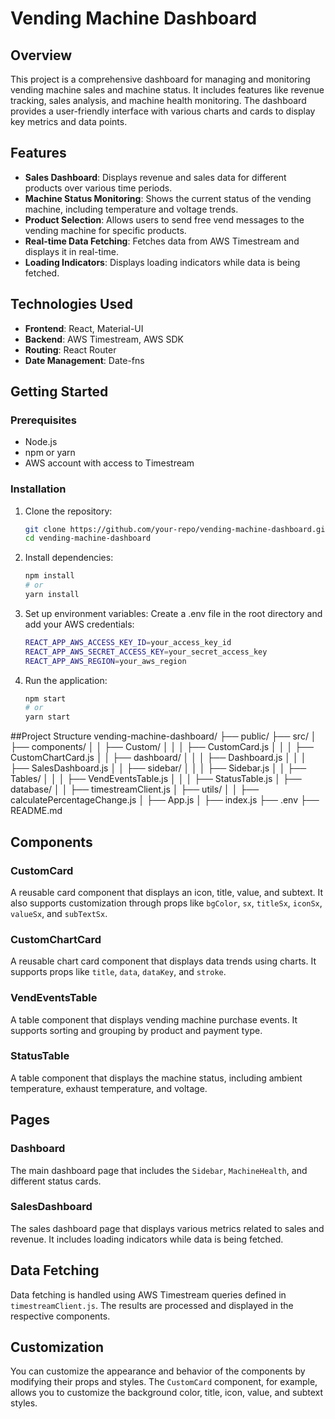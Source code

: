 # Vending Machine Dashboard

## Overview
This project is a comprehensive dashboard for managing and monitoring vending machine sales and machine status. It includes features like revenue tracking, sales analysis, and machine health monitoring. The dashboard provides a user-friendly interface with various charts and cards to display key metrics and data points.

## Features
- **Sales Dashboard**: Displays revenue and sales data for different products over various time periods.
- **Machine Status Monitoring**: Shows the current status of the vending machine, including temperature and voltage trends.
- **Product Selection**: Allows users to send free vend messages to the vending machine for specific products.
- **Real-time Data Fetching**: Fetches data from AWS Timestream and displays it in real-time.
- **Loading Indicators**: Displays loading indicators while data is being fetched.

## Technologies Used
- **Frontend**: React, Material-UI
- **Backend**: AWS Timestream, AWS SDK
- **Routing**: React Router
- **Date Management**: Date-fns

## Getting Started

### Prerequisites
- Node.js
- npm or yarn
- AWS account with access to Timestream

### Installation

1. Clone the repository:
   ```bash
   git clone https://github.com/your-repo/vending-machine-dashboard.git
   cd vending-machine-dashboard

2. Install dependencies:
   ```bash
   npm install
   # or
   yarn install

3. Set up environment variables:
Create a .env file in the root directory and add your AWS credentials:
    ```bash
    REACT_APP_AWS_ACCESS_KEY_ID=your_access_key_id
    REACT_APP_AWS_SECRET_ACCESS_KEY=your_secret_access_key
    REACT_APP_AWS_REGION=your_aws_region

4. Run the application:
    ```bash
   npm start
   # or
   yarn start

##Project Structure
vending-machine-dashboard/
├── public/
├── src/
│   ├── components/
│   │   ├── Custom/
│   │   │   ├── CustomCard.js
│   │   │   ├── CustomChartCard.js
│   │   ├── dashboard/
│   │   │   ├── Dashboard.js
│   │   │   ├── SalesDashboard.js
│   │   ├── sidebar/
│   │   │   ├── Sidebar.js
│   │   ├── Tables/
│   │   │   ├── VendEventsTable.js
│   │   │   ├── StatusTable.js
│   ├── database/
│   │   ├── timestreamClient.js
│   ├── utils/
│   │   ├── calculatePercentageChange.js
│   ├── App.js
│   ├── index.js
├── .env
├── README.md


## Components

### CustomCard
A reusable card component that displays an icon, title, value, and subtext. It also supports customization through props like `bgColor`, `sx`, `titleSx`, `iconSx`, `valueSx`, and `subTextSx`.

### CustomChartCard
A reusable chart card component that displays data trends using charts. It supports props like `title`, `data`, `dataKey`, and `stroke`.

### VendEventsTable
A table component that displays vending machine purchase events. It supports sorting and grouping by product and payment type.

### StatusTable
A table component that displays the machine status, including ambient temperature, exhaust temperature, and voltage.

## Pages

### Dashboard
The main dashboard page that includes the `Sidebar`, `MachineHealth`, and different status cards.

### SalesDashboard
The sales dashboard page that displays various metrics related to sales and revenue. It includes loading indicators while data is being fetched.

## Data Fetching
Data fetching is handled using AWS Timestream queries defined in `timestreamClient.js`. The results are processed and displayed in the respective components.

## Customization
You can customize the appearance and behavior of the components by modifying their props and styles. The `CustomCard` component, for example, allows you to customize the background color, title, icon, value, and subtext styles.


